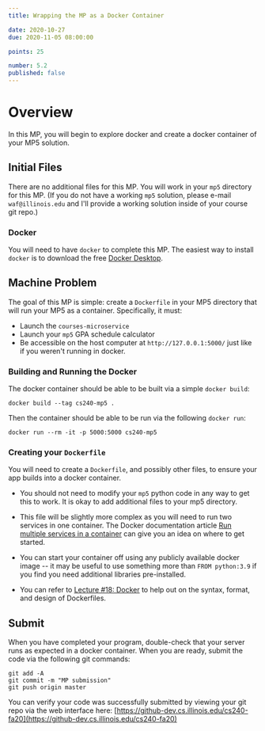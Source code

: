 ```yaml
---
title: Wrapping the MP as a Docker Container

date: 2020-10-27
due: 2020-11-05 08:00:00

points: 25

number: 5.2
published: false
---
```


# Overview

In this MP, you will begin to explore docker and create a docker container of your MP5 solution.


## Initial Files

There are no additional files for this MP. You will work in your `mp5` directory for this MP. (If you do not have a working `mp5` solution, please e-mail `waf@illinois.edu` and I'll provide a working solution inside of your course git repo.)



### Docker

You will need to have `docker` to complete this MP. The easiest way to install `docker` is to download the free [Docker Desktop](https://www.docker.com/products/docker-desktop).


## Machine Problem

The goal of this MP is simple: create a `Dockerfile` in your MP5 directory that will run your MP5 as a container. Specifically, it must:

- Launch the `courses-microservice`
- Launch your `mp5` GPA schedule calculator
- Be accessible on the host computer at `http://127.0.0.1:5000/` just like if you weren't running in docker.


### Building and Running the Docker

The docker container should be able to be built via a simple `docker build`:

```
docker build --tag cs240-mp5 .
```

Then the container should be able to be run via the following `docker run`:

```
docker run --rm -it -p 5000:5000 cs240-mp5
```


### Creating your `Dockerfile`

You will need to create a `Dockerfile`, and possibly other files, to ensure your app builds into a docker container.

- You should not need to modify your `mp5` python code in any way to get this to work. It is okay to add additional files to your mp5 directory.

- This file will be slightly more complex as you will need to run two services in one container. The Docker documentation article [Run multiple services in a container](https://docs.docker.com/config/containers/multi-service_container/) can give you an idea on where to get started.

- You can start your container off using any publicly available docker image -- it may be useful to use something more than `FROM python:3.9` if you find you need additional libraries pre-installed.

- You can refer to [Lecture #18: Docker](https://courses.engr.illinois.edu/cs240/fa2020/static/lectures/Lecture%2018_%20Docker.pdf) to help out on the syntax, format, and design of Dockerfiles.


## Submit

When you have completed your program, double-check that your server runs as expected in a docker container. When you are ready, submit the code via the following git commands:

```
git add -A
git commit -m "MP submission"
git push origin master
```

You can verify your code was successfully submitted by viewing your git repo via the web interface here: [https://github-dev.cs.illinois.edu/cs240-fa20](https://github-dev.cs.illinois.edu/cs240-fa20)